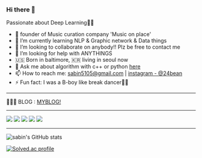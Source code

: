 ### Hi there 👋

Passionate about Deep Learning✌🏻

- 🔭 founder of Music curation company 'Music on place'
- 🌱 I’m currently learning NLP & Graphic network & Data things
- 👯 I’m looking to collaborate on anybody!! Plz be free to contact me
- 🤔 I’m looking for help with ANYTHINGS
- 🇺🇸 Born in baltimore, 🇰🇷 living in seoul now
- 💬 Ask me about algorithm with c++ or python [here](https://github.com/sabin5105/algorithms/issues)
- 📫 How to reach me: sabin5105@gmail.com | [instagram - @24bean](https://www.instagram.com/24_bean)
- ⚡ Fun fact: I was a B-boy like break dancer🤸🏼

<hr>

👨🏻‍💻 BLOG : [MYBLOG!](https://https://24bean.tistory.com)

<hr>
<p>
<img src="https://img.shields.io/badge/c++-%2300599C.svg?style=for-the-badge&logo=c%2B%2B&logoColor=white"/>
<img src="https://img.shields.io/badge/python-3670A0?style=for-the-badge&logo=python&logoColor=ffdd54"/>
<img src="https://img.shields.io/badge/numpy-%23013243.svg?style=for-the-badge&logo=numpy&logoColor=white"/>
<img src="https://img.shields.io/badge/TensorFlow-%23FF6F00.svg?style=for-the-badge&logo=TensorFlow&logoColor=white"/>
<img src="https://img.shields.io/badge/PyTorch-%23EE4C2C.svg?style=for-the-badge&logo=PyTorch&logoColor=white"/>
</p>
<hr>

![sabin's GitHub stats](https://github-readme-stats.vercel.app/api?username=sabin5105&show_icons=true&theme=dark&count_private=true)

[![Solved.ac profile](http://mazassumnida.wtf/api/v2/generate_badge?boj=sabin5105)](https://solved.ac/sabin5105)
